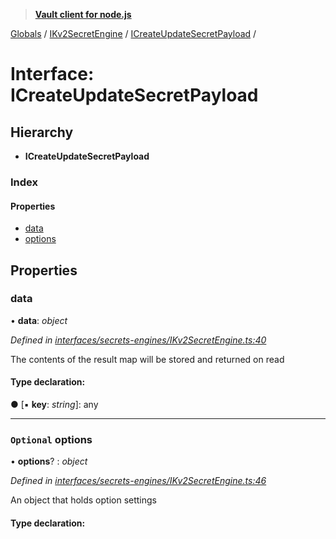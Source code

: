 > **[Vault client for node.js](../README.md)**

[Globals](../globals.md) / [IKv2SecretEngine](../modules/ikv2secretengine.md) / [ICreateUpdateSecretPayload](ikv2secretengine.icreateupdatesecretpayload.md) /

# Interface: ICreateUpdateSecretPayload

## Hierarchy

* **ICreateUpdateSecretPayload**

### Index

#### Properties

* [data](ikv2secretengine.icreateupdatesecretpayload.md#data)
* [options](ikv2secretengine.icreateupdatesecretpayload.md#optional-options)

## Properties

###  data

• **data**: *object*

*Defined in [interfaces/secrets-engines/IKv2SecretEngine.ts:40](https://github.com/theogravity/vault-tacular/blob/13bcf09/src/interfaces/secrets-engines/IKv2SecretEngine.ts#L40)*

The contents of the result map will be stored and returned on read

#### Type declaration:

● \[▪ **key**: *string*\]: any

___

### `Optional` options

• **options**? : *object*

*Defined in [interfaces/secrets-engines/IKv2SecretEngine.ts:46](https://github.com/theogravity/vault-tacular/blob/13bcf09/src/interfaces/secrets-engines/IKv2SecretEngine.ts#L46)*

An object that holds option settings

#### Type declaration: